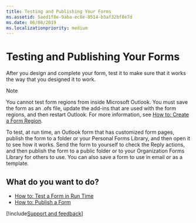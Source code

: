 ```yaml
---
title: Testing and Publishing Your Forms
ms.assetid: 5aed1f8e-9aba-ec8e-8514-b3af32bf8e7d
ms.date: 06/08/2019
ms.localizationpriority: medium
---
```



# Testing and Publishing Your Forms

After you design and complete your form, test it to make sure that it works the way that you designed it to work. 

> [!NOTE] 
> You cannot test form regions from inside Microsoft Outlook. You must save the form as an .ofs file, update the add-ins that are used with the form regions, and then restart Outlook. For more information, see [How to: Create a Form Region](create-a-form-region.md).

To test, at run time, an Outlook form that has customized form pages, publish the form to a folder or your Personal Forms Library, and then open it to see how it works. Send the form to yourself to check the Reply actions, and then publish the form to a public folder or to your Organization Forms Library for others to use. You can also save a form to use in email or as a template.


## What do you want to do?

- [How to: Test a Form in Run Time](../Customizing-Forms/test-a-form-in-run-time.md)    
- [How to: Publish a Form](../Customizing-Forms/publish-a-form.md)

[!include[Support and feedback](~/includes/feedback-boilerplate.md)]